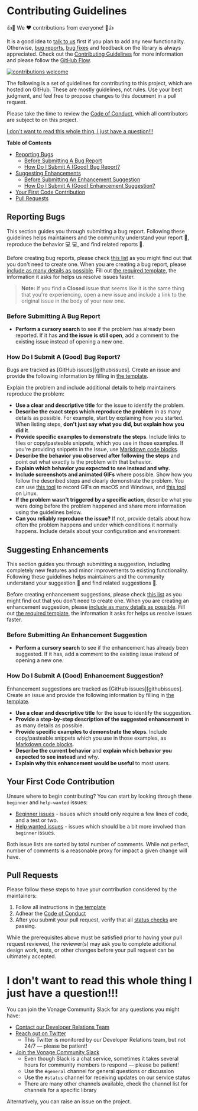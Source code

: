 # Contributing Guidelines

:+1::tada: We :heart: contributions from everyone! :tada::+1:

It is a good idea to [talk to us][slack] first if you plan to add any new functionality. Otherwise, [bug reports][issues], [bug fixes][pulls] and feedback on the library is always appreciated. Check out the [Contributing Guidelines][contributing] for more information and please follow the [GitHub Flow][githubflow].

[![contributions welcome][contribadge]][issues]

The following is a set of guidelines for contributing to this project, which are hosted on GitHub. These are mostly guidelines, not rules. Use your best judgment, and feel free to propose changes to this document in a pull request.

Please take the time to review the [Code of Conduct][coc], which all contributors are subject to on this project.

[I don't want to read this whole thing, I just have a question!!!](#i-dont-want-to-read-this-whole-thing-i-just-have-a-question)

**Table of Contents**

- [Reporting Bugs](#reporting-bugs)
  - [Before Submitting A Bug Report](#before-submitting-a-bug-report)
  - [How Do I Submit A (Good) Bug Report?](#how-do-i-submit-a-good-bug-report)
- [Suggesting Enhancements](#suggesting-enhancements)
  - [Before Submitting An Enhancement Suggestion](#before-submitting-an-enhancement-suggestion)
  - [How Do I Submit A (Good) Enhancement Suggestion?](#how-do-i-submit-a-good-enhancement-suggestion)
- [Your First Code Contribution](#your-first-code-contribution)
- [Pull Requests](#pull-requests)

## Reporting Bugs

This section guides you through submitting a bug report. Following these guidelines helps maintainers and the community understand your report :pencil:, reproduce the behavior :computer: :computer:, and find related reports :mag_right:.

Before creating bug reports, please check [this list](#before-submitting-a-bug-report) as you might find out that you don't need to create one. When you are creating a bug report, please [include as many details as possible](#how-do-i-submit-a-good-bug-report). Fill out [the required template][bugreport], the information it asks for helps us resolve issues faster.

> **Note:** If you find a **Closed** issue that seems like it is the same thing that you're experiencing, open a new issue and include a link to the original issue in the body of your new one.

### Before Submitting A Bug Report

* **Perform a cursory search** to see if the problem has already been reported. If it has **and the issue is still open**, add a comment to the existing issue instead of opening a new one.

### How Do I Submit A (Good) Bug Report?

Bugs are tracked as [GitHub issues][githubissues]. Create an issue and provide the following information by filling in [the template][bugreport].

Explain the problem and include additional details to help maintainers reproduce the problem:

* **Use a clear and descriptive title** for the issue to identify the problem.
* **Describe the exact steps which reproduce the problem** in as many details as possible. For example, start by explaining how you started. When listing steps, **don't just say what you did, but explain how you did it**.
* **Provide specific examples to demonstrate the steps**. Include links to files or copy/pasteable snippets, which you use in those examples. If you're providing snippets in the issue, use [Markdown code blocks][githubcodeblocks].
* **Describe the behavior you observed after following the steps** and point out what exactly is the problem with that behavior.
* **Explain which behavior you expected to see instead and why.**
* **Include screenshots and animated GIFs** where possible. Show how you follow the described steps and clearly demonstrate the problem. You can use [this tool][licecap] to record GIFs on macOS and Windows, and [this tool][silentcast] on Linux.
* **If the problem wasn't triggered by a specific action**, describe what you were doing before the problem happened and share more information using the guidelines below.
* **Can you reliably reproduce the issue?** If not, provide details about how often the problem happens and under which conditions it normally happens.
Include details about your configuration and environment:

## Suggesting Enhancements

This section guides you through submitting a suggestion, including completely new features and minor improvements to existing functionality. Following these guidelines helps maintainers and the community understand your suggestion :pencil: and find related suggestions :mag_right:.

Before creating enhancement suggestions, please check [this list](#before-submitting-an-enhancement-suggestion) as you might find out that you don't need to create one. When you are creating an enhancement suggestion, please [include as many details as possible](#how-do-i-submit-a-good-enhancement-suggestion). Fill out [the required template][featurerequest], the information it asks for helps us resolve issues faster.

### Before Submitting An Enhancement Suggestion

* **Perform a cursory search** to see if the enhancement has already been suggested. If it has, add a comment to the existing issue instead of opening a new one.

### How Do I Submit A (Good) Enhancement Suggestion?

Enhancement suggestions are tracked as [GitHub issues][githubissues]. Create an issue and provide the following information by filling in [the template][featurerequest].

* **Use a clear and descriptive title** for the issue to identify the suggestion.
* **Provide a step-by-step description of the suggested enhancement** in as many details as possible.
* **Provide specific examples to demonstrate the steps**. Include copy/pasteable snippets which you use in those examples, as [Markdown code blocks][githubcodeblocks].
* **Describe the current behavior** and **explain which behavior you expected to see instead** and why.
* **Explain why this enhancement would be useful** to most users.

## Your First Code Contribution

Unsure where to begin contributing? You can start by looking through these `beginner` and `help-wanted` issues:

* [Beginner issues][beginner] - issues which should only require a few lines of code, and a test or two.
* [Help wanted issues][help-wanted] - issues which should be a bit more involved than `beginner` issues.

Both issue lists are sorted by total number of comments. While not perfect, number of comments is a reasonable proxy for impact a given change will have.

## Pull Requests

Please follow these steps to have your contribution considered by the maintainers:

1. Follow all instructions in [the template][pullrequest]
2. Adhear the [Code of Conduct][coc]
3. After you submit your pull request, verify that all [status checks][githubstatuschecks] are passing.

While the prerequisites above must be satisfied prior to having your pull request reviewed, the reviewer(s) may ask you to complete additional design work, tests, or other changes before your pull request can be ultimately accepted.

# I don't want to read this whole thing I just have a question!!!

You can join the Vonage Community Slack for any questions you might have:

* [Contact our Developer Relations Team][community]
* [Reach out on Twitter][twitter]
    * This Twitter is monitored by our Developer Relations team, but not 24/7 &mdash; please be patient!
* [Join the Vonage Community Slack][slack]
    * Even though Slack is a chat service, sometimes it takes several hours for community members to respond &mdash; please be patient!
    * Use the `#general` channel for general questions or discussion
    * Use the `#status` channel for receiving updates on our service status
    * There are many other channels available, check the channel list for channels for a specific library

Alternatively, you can raise an issue on the project.

[beginner]:https://github.com/search?utf8=%E2%9C%93&q=is%3Aopen+is%3Aissue+label%3Abeginner+label%3Ahelp-wanted+user%3Avonage-community+sort%3Acomments-desc
[help-wanted]:https://github.com/search?q=is%3Aopen+is%3Aissue+label%3Ahelp-wanted+user%3Avonage-community+sort%3Acomments-desc+-label%3Abeginner

[contribadge]: https://img.shields.io/badge/contributions-welcome-brightgreen.svg?style=flat "Contributions Welcome"

[coc]: CODE_OF_CONDUCT.md "Code of Conduct"
[contributing]: CONTRIBUTING.md "Contributing"
[license]: LICENSE "MIT License"
[pullrequest]: PULL_REQUEST_TEMPLATE.md "Pull Request template"

[community]: https://developer.vonage.com/community "Vonage Community"
[signup]: https://dashboard.nexmo.com/sign-up?utm_source=DEV_REL&utm_medium=github&utm_campaign=
[slack]: https://developer.vonage.com/community/slack "Vonage Community Slack"
[twitter]: https://twitter.com/VonageDev "VonageDev on Twitter"

[bugreport]: ./../../issues/new?assignees=&labels=&template=bug_report.md&title= "Bug Report Template"
[featurerequest]: ./../../issues/new?assignees=&labels=&template=feature_request.md&title= "Enhancement Suggestion Template"
[issues]: ./../../issues "Issues"
[pulls]: ./../../pulls "Pull requests"

[githubcodeblocks]: https://help.github.com/articles/markdown-basics/#multiple-lines "GitHub Markdown Code Blocks"
[githubflow]: https://guides.github.com/introduction/flow/index.html "GitHub Flow"
[githubstatuschecks]: https://help.github.com/articles/about-status-checks/ "GitHub Status Checks"
[licecap]: https://www.cockos.com/licecap/ "LICEcap: animated screen captures"
[silentcast]: https://github.com/colinkeenan/silentcast "Silentcast: silent mkv screencasts and animated gifs"
